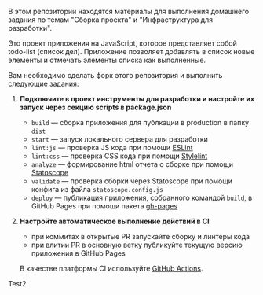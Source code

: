 В этом репозитории находятся материалы для выполнения домашнего задания по темам "Сборка проекта" и "Инфраструктура для разработки".

Это проект приложения на JavaScript, которое представляет собой todo-list (список дел). Приложение позволяет добавлять в список новые элементы и отмечать элементы списка как выполненные.

Вам необходимо сделать форк этого репозитория и выполнить следующие задания:

1. **Подключите в проект инструменты для разработки и настройте их запуск через секцию scripts в package.json**

   - `build` — cборка приложения для публкации в production в папку `dist`
   - `start` — запуск локального сервера для разработки
   - `lint:js` — проверка JS кода при помощи [ESLint](https://eslint.org)
   - `lint:css` — проверка CSS кода при помощи [Stylelint](https://stylelint.io)
   - `analyze` — формирование html отчета о сборке при помощи [Statoscope](http://statoscope.tech)
   - `validate` — проверка сборки через Statoscope при помощи конфига из файла `statoscope.config.js`
   - `deploy` — публикация приложения, собранного командой `build`, в GitHub Pages при помощи пакета [gh-pages](https://www.npmjs.com/package/gh-pages)

2. **Настройте автоматическое выполнение действий в CI**
   - при коммитах в открытые PR запускайте сборку и линтеры кода
   - при влитии PR в основную ветку публикуйте текущую версию приложения в GitHub Pages

   В качестве платформы CI используйте [GitHub Actions](https://docs.github.com/en/actions).

Test2
